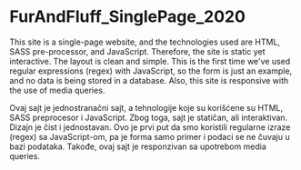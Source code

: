 # FurAndFluff_SinglePage_2020
This site is a single-page website, and the technologies used are HTML, SASS pre-processor, and JavaScript. 
Therefore, the site is static yet interactive. The layout is clean and simple. 
This is the first time we've used regular expressions (regex) with JavaScript, so the form is just an example, and no data is being stored in a database.
Also, this site is responsive with the use of media queries.


Ovaj sajt je jednostranačni sajt, a tehnologije koje su korišćene su HTML, SASS preprocesor i JavaScript. Zbog toga, sajt je statičan, ali interaktivan. Dizajn je čist i jednostavan. Ovo je prvi put da smo koristili regularne izraze (regex) sa JavaScript-om, pa je forma samo primer i podaci se ne čuvaju u bazi podataka. Takođe, ovaj sajt je responzivan sa upotrebom media queries.
